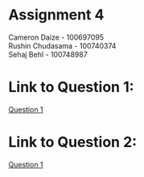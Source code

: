 # Assignment 4
Cameron Daize - 100697095 <br/>
Rushin Chudasama - 100740374 <br/>
Sehaj Behl - 100748987

# Link to Question 1:
[Question 1](/CompanyProject)

# Link to Question 2:
[Question 1](/Question_2)
